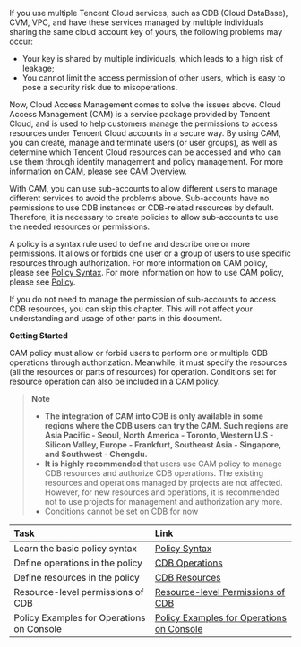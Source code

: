If you use multiple Tencent Cloud services, such as CDB (Cloud DataBase), CVM, VPC, and have these services managed by multiple individuals sharing the same cloud account key of yours, the following problems may occur:

- Your key is shared by multiple individuals, which leads to a high risk of leakage;
- You cannot limit the access permission of other users, which is easy to pose a security risk due to misoperations.

Now, Cloud Access Management comes to solve the issues above.
Cloud Access Management (CAM) is a service package provided by Tencent Cloud, and is used to help customers manage the permissions to access resources under Tencent Cloud accounts in a secure way. By using CAM, you can create, manage and terminate users (or user groups), as well as determine which Tencent Cloud resources can be accessed and who can use them through identity management and policy management. For more information on CAM, please see [CAM Overview](https://intl.cloud.tencent.com/document/product/598/10583).

With CAM, you can use sub-accounts to allow different users to manage different services to avoid the problems above. Sub-accounts have no permissions to use CDB instances or CDB-related resources by default. Therefore, it is necessary to create policies to allow sub-accounts to use the needed resources or permissions.

A policy is a syntax rule used to define and describe one or more permissions. It allows or forbids one user or a group of users to use specific resources through authorization. For more information on CAM policy, please see [Policy Syntax](https://intl.cloud.tencent.com/document/product/598/10603). For more information on how to use CAM policy, please see [Policy](https://intl.cloud.tencent.com/document/product/598/10601).

If you do not need to manage the permission of sub-accounts to access CDB resources, you can skip this chapter. This will not affect your understanding and usage of other parts in this document.

**Getting Started**

CAM policy must allow or forbid users to perform one or multiple CDB operations through authorization. Meanwhile, it must specify the resources (all the resources or parts of resources) for operation. Conditions set for resource operation can also be included in a CAM policy.

>**Note**
> 
> - **The integration of CAM into CDB is only available in some regions where the CDB users can try the CAM. Such regions are Asia Pacific - Seoul, North America - Toronto, Western U.S - Silicon Valley, Europe - Frankfurt, Southeast Asia - Singapore, and Southwest - Chengdu.**
> - **It is highly recommended** that users use CAM policy to manage CDB resources and authorize CDB operations. The existing resources and operations managed by projects are not affected. However, for new resources and operations, it is recommended not to use projects for management and authorization any more.
> - Conditions cannot be set on CDB for now

| Task | Link | 
|:---------|:---------|
| Learn the basic policy syntax | [Policy Syntax](https://cloud.tencent.com/document/product/236/14466?lang=cn/#celueyufa) |
| Define operations in the policy | [CDB Operations](https://cloud.tencent.com/document/product/236/14466?lang=cn/#caozuo) | 
| Define resources in the policy | [CDB Resources](https://cloud.tencent.com/document/product/236/14466?lang=cn/#ziyuanlujing) |
| Resource-level permissions of CDB | [Resource-level Permissions of CDB](https://cloud.tencent.com/document/product/236/14467?lang=cn) |
| Policy Examples for Operations on Console | [Policy Examples for Operations on Console](https://cloud.tencent.com/document/product/236/14468?lang=cn) |
